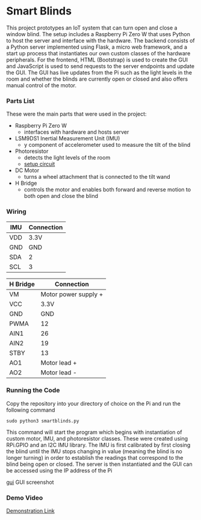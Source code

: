 # Smart Blinds

This project prototypes an IoT system that can turn open and close a window blind. The setup includes a Raspberry Pi Zero W that uses Python to host the server and interface with the hardware. The backend consists of a Python server implemented using Flask, a micro web framework, and a start up process that instantiates our own custom classes of the hardware peripherals. For the frontend, HTML (Bootstrap) is used to create the GUI and JavaScript is used to send requests to the server endpoints and update the GUI. The GUI has live updates from the Pi such as the light levels in the room and whether the blinds are currently open or closed and also offers manual control of the motor.


### Parts List

These were the main parts that were used in the project:

* Raspberry Pi Zero W 
  * interfaces with hardware and hosts server
* LSM9DS1 Inertial Measurement Unit (IMU)
  * y component of accelerometer used to measure the tilt of the blind  
* Photoresistor
  * detects the light levels of the room
  * [setup circuit](https://learn.adafruit.com/basic-resistor-sensor-reading-on-raspberry-pi/basic-photocell-reading/)  
* DC Motor
  * turns a wheel attachment that is connected to the tilt wand 
* H Bridge 
  * controls the motor and enables both forward and reverse motion to both open and close the blind
  
  
### Wiring 

|IMU|Connection|
|----|----|
|VDD|3.3V|
|GND|GND|
|SDA|2|
|SCL|3|

|H Bridge|Connection|
|----|----|
|VM|Motor power supply +|
|VCC|3.3V|
|GND|GND|
|PWMA|12|
|AIN1|26|
|AIN2|19|
|STBY|13|
|AO1|Motor lead +|
|AO2|Motor lead -|

### Running the Code

Copy the repository into your directory of choice on the Pi and run the following command 
```
sudo python3 smartblinds.py
```

This command will start the program which begins with instantiation of custom motor, IMU, and photoresistor classes. These were created using RPi.GPIO and an I2C IMU library. The IMU is first calibrated by first closing the blind until the IMU stops changing in value (meaning the blind is no longer turning) in order to establish the readings that correspond to the blind being open or closed. The server is then instantiated and the GUI can be accessed using the IP address of the Pi


[gui](/images/gui.png)
GUI screenshot 


### Demo Video

[Demonstration Link](https://youtu.be/hkg0LA-H65w)

